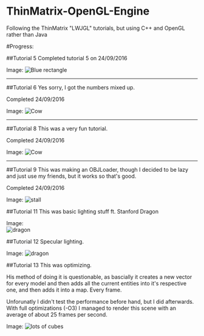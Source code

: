 # ThinMatrix-OpenGL-Engine
Following the ThinMatrix "LWJGL" tutorials, but using C++ and OpenGL rather than Java

#Progress:

##Tutorial 5
Completed tutorial 5 on 24/09/2016

Image: ![Blue rectangle](http://i.imgur.com/PheBlQ9.png "Tutorial 5")

___

##Tutorial 6
Yes sorry, I got the numbers mixed up.

Completed 24/09/2016

Image: 
![Cow](http://i.imgur.com/VpRC1BA.png "Cow")


___

##Tutorial 8
This was a very fun tutorial.

Completed 24/09/2016

Image: 
![Cow](http://i.imgur.com/VvsY6nW.png "Cow")

___

##Tutorial 9
This was making an OBJLoader, though I decided to be lazy and just use my friends, but it works so that's good.

Completed 24/09/2016

Image: 
![stall]( http://i.imgur.com/buVdXmv.png "stall")

##Tutorial 11 
This was basic lighting stuff ft. Stanford Dragon

Image:  
![dragon]( http://i.imgur.com/JXbJZLO.png "dragon")


##Tutorial 12 
Specular lighting.

Image: 
![dragon]( http://i.imgur.com/X5OchMv.png "dragon")

##Tutorial 13
This was optimizing.

His method of doing it is questionable, as bascially it creates a new vector for every model and then adds all the current entities into it's respective one, and then adds it into a map. Every frame. 

Unforunatly I didn't test the performance before hand, but I did afterwards. With full optimizations (-O3) I managed to render this scene with an average of about 25 frames per second.

Image: 
![lots of cubes]( http://i.imgur.com/gDkc94K.png "cubes")
